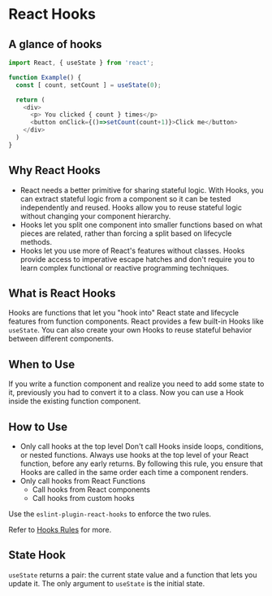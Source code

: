 # React Hooks

## A glance of hooks

```js
import React, { useState } from 'react';

function Example() {
  const [ count, setCount ] = useState(0);

  return (
    <div>
      <p> You clicked { count } times</p>
      <button onClick={()=>setCount(count+1)}>Click me</button>
    </div>
  )
}
```

## Why React Hooks

* React needs a better primitive for sharing stateful logic. With Hooks, you can
  extract stateful logic from a component so it can be tested independently and
  reused. Hooks allow you to reuse stateful logic without changing your
  component hierarchy.
* Hooks let you split one component into smaller functions based on what pieces
  are related, rather than forcing a split based on lifecycle methods.
* Hooks let you use more of React's features without classes. Hooks provide
  access to imperative escape hatches and don't require you to learn complex
  functional or reactive programming techniques.

## What is React Hooks

Hooks are functions that let you "hook into" React state and lifecycle features
from function components. React provides a few built-in Hooks like `useState`.
You can also create your own Hooks to reuse stateful behavior between different
components.

## When to Use

If you write a function component and realize you need to add some state to it,
previously you had to convert it to a class. Now you can use a Hook inside the
existing function component.

## How to Use

* Only call hooks at the top level
  Don't call Hooks inside loops, conditions, or nested functions. Always use
  hooks at the top level of your React function, before any early returns. By
  following this rule, you ensure that Hooks are called in the same order each
  time a component renders.
* Only call hooks from React Functions
  * Call hooks from React components
  * Call hooks from custom hooks

Use the `eslint-plugin-react-hooks` to enforce the two rules.

Refer to [Hooks Rules](https://reactjs.org/docs/hooks-rules.html) for more.

## State Hook

`useState` returns a pair: the current state value and a function that lets you
update it. The only argument to `useState` is the initial state.

